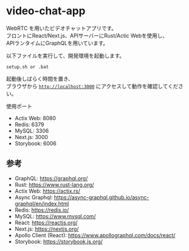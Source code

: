 # video-chat-app

WebRTC を用いたビデオチャットアプリです。  
フロントにReact/Next.js、APIサーバーにRust/Actic Webを使用し、  
APIランタイムにGraphQLを用いています。

以下ファイルを実行して、開発環境を起動します。  
```
setup.sh or .bat
```

起動後しばらく時間を置き、  
ブラウザから [`http://localhost:3000`](http://localhost:3000) にアクセスして動作を確認してください。  

使用ポート  

  * Actix Web: 8080
  * Redis: 6379
  * MySQL: 3306
  * Next.js: 3000
  * Storybook: 6006

## 参考

  * GraphQL: https://graphql.org/
  * Rust: https://www.rust-lang.org/
  * Actix Web: https://actix.rs/
  * Async Graphql: https://async-graphql.github.io/async-graphql/en/index.html
  * Redis: https://redis.io/
  * MySQL: https://www.mysql.com/
  * React: https://reactjs.org/
  * Next.js: https://nextjs.org/
  * Apollo Client (React): https://www.apollographql.com/docs/react/
  * Storybook: https://storybook.js.org/
